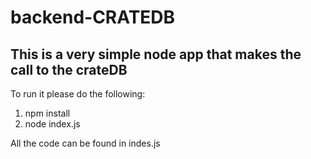 # backend-CRATEDB

## This is a very simple node app that makes the call to the crateDB
  To run it please do the following:
  1. npm install
  2. node index.js

All the code can be found in indes.js
